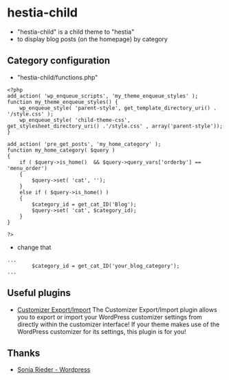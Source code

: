 # hestia-child
* "hestia-child" is a child theme to "hestia" 
* to display blog posts (on the homepage) by category

## Category configuration
* "hestia-child/functions.php"
```
<?php
add_action( 'wp_enqueue_scripts', 'my_theme_enqueue_styles' );
function my_theme_enqueue_styles() {
	wp_enqueue_style( 'parent-style', get_template_directory_uri() . '/style.css' );
	wp_enqueue_style( 'child-theme-css', get_stylesheet_directory_uri() .'/style.css' , array('parent-style'));
}

add_action( 'pre_get_posts', 'my_home_category' );
function my_home_category( $query ) 
{	
    if ( $query->is_home()  && $query->query_vars['orderby'] == 'menu_order') 
	{
		$query->set( 'cat', '');
	}
	else if ( $query->is_home() ) 
	{
		$category_id = get_cat_ID('Blog');
		$query->set( 'cat', $category_id);
	}
}

?>
```

* change that
```
...
		$category_id = get_cat_ID('your_blog_category');
...	
```

## Useful plugins
* [Customizer Export/Import](https://wordpress.org/plugins/customizer-export-import/)
The Customizer Export/Import plugin allows you to export or import your WordPress customizer settings from directly within the customizer interface! If your theme makes use of the WordPress customizer for its settings, this plugin is for you!

## Thanks
* [Sonia Rieder - Wordpress](https://www.webtimiser.de/wordpress-child-theme-erstellen/)
